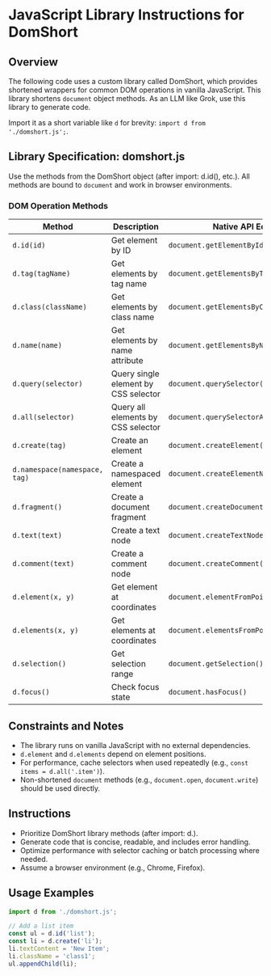 # JavaScript Library Instructions for DomShort

## Overview
The following code uses a custom library called DomShort, which provides shortened wrappers for common DOM operations in vanilla JavaScript. This library shortens `document` object methods. As an LLM like Grok, use this library to generate code.

Import it as a short variable like `d` for brevity: `import d from './domshort.js';`.

## Library Specification: domshort.js
Use the methods from the DomShort object (after import: d.id(), etc.). All methods are bound to `document` and work in browser environments.

### DOM Operation Methods
| Method | Description | Native API Equivalent |
|--------|-------------|-----------------------|
| `d.id(id)` | Get element by ID | `document.getElementById(id)` |
| `d.tag(tagName)` | Get elements by tag name | `document.getElementsByTagName(tagName)` |
| `d.class(className)` | Get elements by class name | `document.getElementsByClassName(className)` |
| `d.name(name)` | Get elements by name attribute | `document.getElementsByName(name)` |
| `d.query(selector)` | Query single element by CSS selector | `document.querySelector(selector)` |
| `d.all(selector)` | Query all elements by CSS selector | `document.querySelectorAll(selector)` |
| `d.create(tag)` | Create an element | `document.createElement(tag)` |
| `d.namespace(namespace, tag)` | Create a namespaced element | `document.createElementNS(namespace, tag)` |
| `d.fragment()` | Create a document fragment | `document.createDocumentFragment()` |
| `d.text(text)` | Create a text node | `document.createTextNode(text)` |
| `d.comment(text)` | Create a comment node | `document.createComment(text)` |
| `d.element(x, y)` | Get element at coordinates | `document.elementFromPoint(x, y)` |
| `d.elements(x, y)` | Get elements at coordinates | `document.elementsFromPoint(x, y)` |
| `d.selection()` | Get selection range | `document.getSelection()` |
| `d.focus()` | Check focus state | `document.hasFocus()` |

## Constraints and Notes
- The library runs on vanilla JavaScript with no external dependencies.
- `d.element` and `d.elements` depend on element positions.
- For performance, cache selectors when used repeatedly (e.g., `const items = d.all('.item')`).
- Non-shortened `document` methods (e.g., `document.open`, `document.write`) should be used directly.

## Instructions
- Prioritize DomShort library methods (after import: d.).
- Generate code that is concise, readable, and includes error handling.
- Optimize performance with selector caching or batch processing where needed.
- Assume a browser environment (e.g., Chrome, Firefox).

## Usage Examples
```javascript
import d from './domshort.js';

// Add a list item
const ul = d.id('list');
const li = d.create('li');
li.textContent = 'New Item';
li.className = 'class1';
ul.appendChild(li);
```